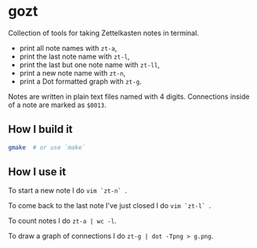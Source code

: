 # gozt

Collection of tools for taking Zettelkasten notes in terminal.

* print all note names with `zt-a`,
* print the last note name with `zt-l`,
* print the last but one note name with `zt-ll`,
* print a new note name with `zt-n`,
* print a Dot formatted graph with `zt-g`.

Notes are written in plain text files named with 4 digits. Connections inside
of a note are marked as `$0013`.

## How I build it

```sh
gmake  # or use `make`
```

## How I use it

To start a new note I do ``vim `zt-n` ``.

To come back to the last note I've just closed I do ``vim `zt-l` ``.

To count notes I do `zt-a | wc -l`.

To draw a graph of connections I do `zt-g | dot -Tpng > g.png`.
